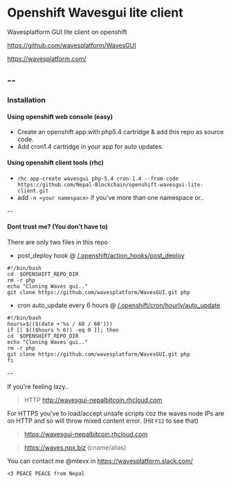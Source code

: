 # Openshift Wavesgui lite client
Wavesplatform GUI lite client on openshift 

https://github.com/wavesplatform/WavesGUI 

https://wavesplatform.com/

--
-- 

### Installation 
#### Using openshift web console (easy)
* Create an openshift app with php5.4 cartridge & add this repo as source code.
* Add cron1.4 cartridge in your app for auto updates. 

#### Using openshift client tools (rhc)
* `rhc app-create wavesgui php-5.4 cron-1.4 --from-code https://github.com/Nepal-Blockchain/openshift-wavesgui-lite-client.git`
* add `-n <your namespace>` if you've more than one namespace or..

--

#### Dont trust me? (You don't have to)

There are only two files in this repo

* post_deploy hook @ [/.openshift/action_hooks/post_deploy](../master/.openshift/action_hooks/post_deploy)
```shell
#!/bin/bash
cd  $OPENSHIFT_REPO_DIR
rm -r php
echo "Cloning Waves gui.."
git clone https://github.com/wavesplatform/WavesGUI.git php
```

* cron auto_update every 6 hours @ [/.openshift/cron/hourly/auto_update](../master/.openshift/cron/hourly/auto_update)
```shell
#!/bin/bash
hours=$(($(date +'%s / 60 / 60')))
if [[ $(($hours % 6)) -eq 0 ]]; then
cd  $OPENSHIFT_REPO_DIR
echo "Cloning Waves gui.."
rm -r php
git clone https://github.com/wavesplatform/WavesGUI.git php
fi
```
--

If you're feeling lazy..

> HTTP http://wavesgui-nepalbitcoin.rhcloud.com

For HTTPS you've to load/accept unsafe scripts coz the waves node IPs are on HTTP and so will throw mixed content error. (Hit `F12` to see that) 
> https://wavesgui-nepalbitcoin.rhcloud.com

> https://waves.npx.biz (cname/alias)

You can contact me @mtevx in https://wavesplatform.slack.com/ 

`<3 PEACE PEACE from Nepal`
